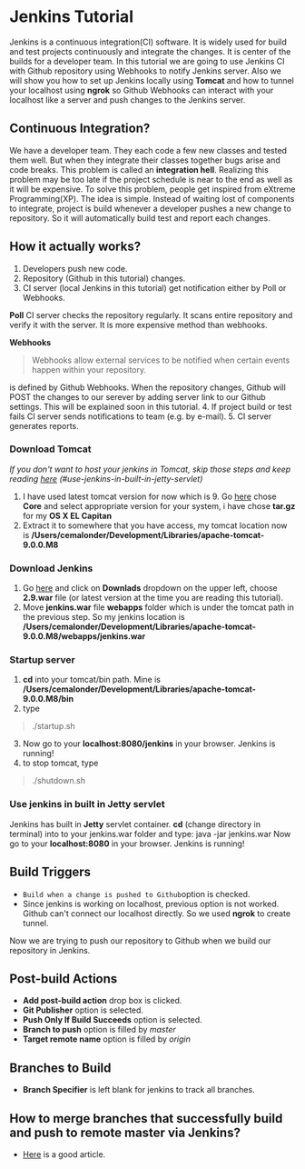 # Jenkins Tutorial
Jenkins is a continuous integration(CI) software. It is widely used for build and test projects continuously and integrate the changes. It is center of the builds for a developer team. In this tutorial we are going to use Jenkins CI with Github repository using Webhooks to notify Jenkins server. Also we will show you how to set up Jenkins locally using **Tomcat** and how to tunnel your localhost using **ngrok** so Github Webhooks can interact with your localhost like a server and push changes to the Jenkins server.

## Continuous Integration?
We have a developer team. They each code a few new classes and tested them well. But when they integrate their classes together bugs arise and code breaks. This problem is called an **integration hell**. Realizing this problem may be too late if the project schedule is near to the end as well as it will be expensive. To solve this problem, people get inspired from eXtreme Programming(XP).
The idea is simple. Instead of waiting lost of components to integrate, project is build whenever a developer pushes a new change to repository. So it will automatically build test and report each changes.

## How it actually works?
1. Developers push new code.
2. Repository (Github in this tutorial) changes.
3. CI server (local Jenkins in this tutorial) get notification either by Poll or Webhooks.

**Poll**
CI server checks the repository regularly. It scans entire repository and verify it with the server. It is more expensive method than webhooks.

**Webhooks**
> Webhooks allow external services to be notified when certain events happen within your repository.

is defined by Github Webhooks. When the repository changes, Github will POST the changes to our serever by adding server link to our Github settings. This will be explained soon in this tutorial.
4. If project build or test fails CI server sends notifications to team (e.g. by e-mail).
5. CI server generates reports.

### Download Tomcat
*If you don't want to host your jenkins in Tomcat, skip those steps and keep reading [here] (#use-jenkins-in-built-in-jetty-servlet)*

1. I have used latest tomcat version for now which is 9. Go [here](http://tomcat.apache.org/download-90.cgi) chose **Core** and select appropriate version for your system, i have chose **tar.gz** for my **OS X EL Capitan**
2. Extract it to somewhere that you have access, my tomcat location now is **/Users/cemalonder/Development/Libraries/apache-tomcat-9.0.0.M8**

### Download Jenkins
1. Go [here](https://jenkins.io/) and click on **Downlads** dropdown on the upper left, choose **2.9.war** file (or latest version at the time you are reading this tutorial).
2. Move **jenkins.war** file **webapps** folder which is under the tomcat path in the previous step. So my jenkins location is **/Users/cemalonder/Development/Libraries/apache-tomcat-9.0.0.M8/webapps/jenkins.war**

### Startup server
1. **cd** into your tomcat/bin path. Mine is **/Users/cemalonder/Development/Libraries/apache-tomcat-9.0.0.M8/bin**
2. type
> ./startup.sh

3. Now go to your **localhost:8080/jenkins** in your browser. Jenkins is running!
4. to stop tomcat, type
> ./shutdown.sh

### Use jenkins in built in Jetty servlet
Jenkins has built in **Jetty** servlet container. **cd** (change directory in terminal) into to your jenkins.war folder and type:
    java -jar jenkins.war
Now go to your **localhost:8080** in your browser. Jenkins is running!

## Build Triggers
- `Build when a change is pushed to Github`option is checked.
- Since jenkins is working on localhost, previous option is not worked. Github can't connect our localhost directly. So we used **ngrok** to create tunnel.


Now we are trying to push our repository to Github when we build our repository in Jenkins.
## Post-build Actions
- **Add post-build action** drop box is clicked.
- **Git Publisher** option is selected.
- **Push Only If Build Succeeds** option is selected.
- **Branch to push** option is filled by *master*
- **Target remote name** option is filled by *origin*

## Branches to Build
- **Branch Specifier** is left blank for jenkins to track all branches.

## How to merge branches that successfully build and push to remote master via Jenkins?
- [Here] is a good article.

[Here]: https://www.cloudbees.com/blog/dont-phunk-my-stable-branch-jenkins-pre-tested-commits-stop-breaking-stable-branches "Pre-tested commits"
